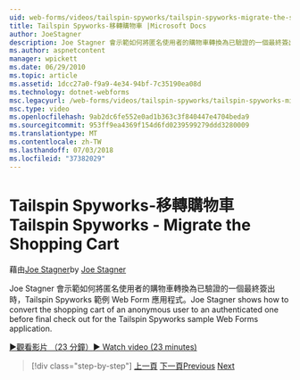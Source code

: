 ```yaml
---
uid: web-forms/videos/tailspin-spyworks/tailspin-spyworks-migrate-the-shopping-cart
title: Tailspin Spyworks-移轉購物車 |Microsoft Docs
author: JoeStagner
description: Joe Stagner 會示範如何將匿名使用者的購物車轉換為已驗證的一個最終簽出時，Tailspin Spyworks 範例 Web F...
ms.author: aspnetcontent
manager: wpickett
ms.date: 06/29/2010
ms.topic: article
ms.assetid: 1dcc27a0-f9a9-4e34-94bf-7c35190ea08d
ms.technology: dotnet-webforms
msc.legacyurl: /web-forms/videos/tailspin-spyworks/tailspin-spyworks-migrate-the-shopping-cart
msc.type: video
ms.openlocfilehash: 9ab2dc6fe552e0ad1b363c3f840447e4704beda9
ms.sourcegitcommit: 953ff9ea4369f154d6fd0239599279ddd3280009
ms.translationtype: MT
ms.contentlocale: zh-TW
ms.lasthandoff: 07/03/2018
ms.locfileid: "37382029"
---
```

<a name="tailspin-spyworks---migrate-the-shopping-cart"></a><span data-ttu-id="d7ae3-103">Tailspin Spyworks-移轉購物車</span><span class="sxs-lookup"><span data-stu-id="d7ae3-103">Tailspin Spyworks - Migrate the Shopping Cart</span></span>
====================
<span data-ttu-id="d7ae3-104">藉由[Joe Stagner](https://github.com/JoeStagner)</span><span class="sxs-lookup"><span data-stu-id="d7ae3-104">by [Joe Stagner](https://github.com/JoeStagner)</span></span>

<span data-ttu-id="d7ae3-105">Joe Stagner 會示範如何將匿名使用者的購物車轉換為已驗證的一個最終簽出時，Tailspin Spyworks 範例 Web Form 應用程式。</span><span class="sxs-lookup"><span data-stu-id="d7ae3-105">Joe Stagner shows how to convert the shopping cart of an anonymous user to an authenticated one before final check out for the Tailspin Spyworks sample Web Forms application.</span></span>

[<span data-ttu-id="d7ae3-106">&#9654;觀看影片 （23 分鐘）</span><span class="sxs-lookup"><span data-stu-id="d7ae3-106">&#9654; Watch video (23 minutes)</span></span>](https://channel9.msdn.com/Blogs/ASP-NET-Site-Videos/tailspin-spyworks-migrate-the-shopping-cart)

> [!div class="step-by-step"]
> <span data-ttu-id="d7ae3-107">[上一頁](tailspin-spyworks-update-the-shopping-cart.md)
> [下一頁](tailspin-spyworks-final-check-out.md)</span><span class="sxs-lookup"><span data-stu-id="d7ae3-107">[Previous](tailspin-spyworks-update-the-shopping-cart.md)
[Next](tailspin-spyworks-final-check-out.md)</span></span>
